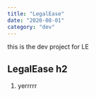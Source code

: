 ```yaml
---
title: "LegalEase"
date: "2020-08-01"
category: "dev"
---
```


this is the dev project for LE

## LegalEase h2

1. yerrrrr